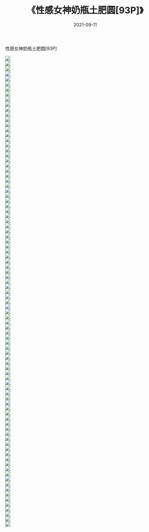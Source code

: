 ﻿---
layout: post
title:  《性感女神奶瓶土肥圆[93P]》
date:   2021-09-11
img: http://img.660000.xyz/Sharelink/性感/2021/性感女神奶瓶土肥圆[93P]/000.jpg
categories: [美女, 清纯, 唯美]
---

性感女神奶瓶土肥圆[93P]

  ![](http://img.660000.xyz/Sharelink/性感/2021/性感女神奶瓶土肥圆[93P]/001.jpg) <br> ![](http://img.660000.xyz/Sharelink/性感/2021/性感女神奶瓶土肥圆[93P]/002.jpg) <br> ![](http://img.660000.xyz/Sharelink/性感/2021/性感女神奶瓶土肥圆[93P]/003.jpg) <br> ![](http://img.660000.xyz/Sharelink/性感/2021/性感女神奶瓶土肥圆[93P]/004.jpg) <br> ![](http://img.660000.xyz/Sharelink/性感/2021/性感女神奶瓶土肥圆[93P]/005.jpg) <br> ![](http://img.660000.xyz/Sharelink/性感/2021/性感女神奶瓶土肥圆[93P]/006.jpg) <br> ![](http://img.660000.xyz/Sharelink/性感/2021/性感女神奶瓶土肥圆[93P]/007.jpg) <br> ![](http://img.660000.xyz/Sharelink/性感/2021/性感女神奶瓶土肥圆[93P]/008.jpg) <br> ![](http://img.660000.xyz/Sharelink/性感/2021/性感女神奶瓶土肥圆[93P]/009.jpg) <br> ![](http://img.660000.xyz/Sharelink/性感/2021/性感女神奶瓶土肥圆[93P]/010.jpg) <br> ![](http://img.660000.xyz/Sharelink/性感/2021/性感女神奶瓶土肥圆[93P]/011.jpg) <br> ![](http://img.660000.xyz/Sharelink/性感/2021/性感女神奶瓶土肥圆[93P]/012.jpg) <br> ![](http://img.660000.xyz/Sharelink/性感/2021/性感女神奶瓶土肥圆[93P]/013.jpg) <br> ![](http://img.660000.xyz/Sharelink/性感/2021/性感女神奶瓶土肥圆[93P]/014.jpg) <br> ![](http://img.660000.xyz/Sharelink/性感/2021/性感女神奶瓶土肥圆[93P]/015.jpg) <br> ![](http://img.660000.xyz/Sharelink/性感/2021/性感女神奶瓶土肥圆[93P]/016.jpg) <br> ![](http://img.660000.xyz/Sharelink/性感/2021/性感女神奶瓶土肥圆[93P]/017.jpg) <br> ![](http://img.660000.xyz/Sharelink/性感/2021/性感女神奶瓶土肥圆[93P]/018.jpg) <br> ![](http://img.660000.xyz/Sharelink/性感/2021/性感女神奶瓶土肥圆[93P]/019.jpg) <br> ![](http://img.660000.xyz/Sharelink/性感/2021/性感女神奶瓶土肥圆[93P]/020.jpg) <br> ![](http://img.660000.xyz/Sharelink/性感/2021/性感女神奶瓶土肥圆[93P]/021.jpg) <br> ![](http://img.660000.xyz/Sharelink/性感/2021/性感女神奶瓶土肥圆[93P]/022.jpg) <br> ![](http://img.660000.xyz/Sharelink/性感/2021/性感女神奶瓶土肥圆[93P]/023.jpg) <br> ![](http://img.660000.xyz/Sharelink/性感/2021/性感女神奶瓶土肥圆[93P]/024.jpg) <br> ![](http://img.660000.xyz/Sharelink/性感/2021/性感女神奶瓶土肥圆[93P]/025.jpg) <br> ![](http://img.660000.xyz/Sharelink/性感/2021/性感女神奶瓶土肥圆[93P]/026.jpg) <br> ![](http://img.660000.xyz/Sharelink/性感/2021/性感女神奶瓶土肥圆[93P]/027.jpg) <br> ![](http://img.660000.xyz/Sharelink/性感/2021/性感女神奶瓶土肥圆[93P]/028.jpg) <br> ![](http://img.660000.xyz/Sharelink/性感/2021/性感女神奶瓶土肥圆[93P]/029.jpg) <br> ![](http://img.660000.xyz/Sharelink/性感/2021/性感女神奶瓶土肥圆[93P]/030.jpg) <br> ![](http://img.660000.xyz/Sharelink/性感/2021/性感女神奶瓶土肥圆[93P]/031.jpg) <br> ![](http://img.660000.xyz/Sharelink/性感/2021/性感女神奶瓶土肥圆[93P]/032.jpg) <br> ![](http://img.660000.xyz/Sharelink/性感/2021/性感女神奶瓶土肥圆[93P]/033.jpg) <br> ![](http://img.660000.xyz/Sharelink/性感/2021/性感女神奶瓶土肥圆[93P]/034.jpg) <br> ![](http://img.660000.xyz/Sharelink/性感/2021/性感女神奶瓶土肥圆[93P]/035.jpg) <br> ![](http://img.660000.xyz/Sharelink/性感/2021/性感女神奶瓶土肥圆[93P]/036.jpg) <br> ![](http://img.660000.xyz/Sharelink/性感/2021/性感女神奶瓶土肥圆[93P]/037.jpg) <br> ![](http://img.660000.xyz/Sharelink/性感/2021/性感女神奶瓶土肥圆[93P]/038.jpg) <br> ![](http://img.660000.xyz/Sharelink/性感/2021/性感女神奶瓶土肥圆[93P]/039.jpg) <br> ![](http://img.660000.xyz/Sharelink/性感/2021/性感女神奶瓶土肥圆[93P]/040.jpg) <br> ![](http://img.660000.xyz/Sharelink/性感/2021/性感女神奶瓶土肥圆[93P]/041.jpg) <br> ![](http://img.660000.xyz/Sharelink/性感/2021/性感女神奶瓶土肥圆[93P]/042.jpg) <br> ![](http://img.660000.xyz/Sharelink/性感/2021/性感女神奶瓶土肥圆[93P]/043.jpg) <br> ![](http://img.660000.xyz/Sharelink/性感/2021/性感女神奶瓶土肥圆[93P]/044.jpg) <br> ![](http://img.660000.xyz/Sharelink/性感/2021/性感女神奶瓶土肥圆[93P]/045.jpg) <br> ![](http://img.660000.xyz/Sharelink/性感/2021/性感女神奶瓶土肥圆[93P]/046.jpg) <br> ![](http://img.660000.xyz/Sharelink/性感/2021/性感女神奶瓶土肥圆[93P]/047.jpg) <br> ![](http://img.660000.xyz/Sharelink/性感/2021/性感女神奶瓶土肥圆[93P]/048.jpg) <br> ![](http://img.660000.xyz/Sharelink/性感/2021/性感女神奶瓶土肥圆[93P]/049.jpg) <br> ![](http://img.660000.xyz/Sharelink/性感/2021/性感女神奶瓶土肥圆[93P]/050.jpg) <br> ![](http://img.660000.xyz/Sharelink/性感/2021/性感女神奶瓶土肥圆[93P]/051.jpg) <br> ![](http://img.660000.xyz/Sharelink/性感/2021/性感女神奶瓶土肥圆[93P]/052.jpg) <br> ![](http://img.660000.xyz/Sharelink/性感/2021/性感女神奶瓶土肥圆[93P]/053.jpg) <br> ![](http://img.660000.xyz/Sharelink/性感/2021/性感女神奶瓶土肥圆[93P]/054.jpg) <br> ![](http://img.660000.xyz/Sharelink/性感/2021/性感女神奶瓶土肥圆[93P]/055.jpg) <br> ![](http://img.660000.xyz/Sharelink/性感/2021/性感女神奶瓶土肥圆[93P]/056.jpg) <br> ![](http://img.660000.xyz/Sharelink/性感/2021/性感女神奶瓶土肥圆[93P]/057.jpg) <br> ![](http://img.660000.xyz/Sharelink/性感/2021/性感女神奶瓶土肥圆[93P]/058.jpg) <br> ![](http://img.660000.xyz/Sharelink/性感/2021/性感女神奶瓶土肥圆[93P]/059.jpg) <br> ![](http://img.660000.xyz/Sharelink/性感/2021/性感女神奶瓶土肥圆[93P]/060.jpg) <br> ![](http://img.660000.xyz/Sharelink/性感/2021/性感女神奶瓶土肥圆[93P]/061.jpg) <br> ![](http://img.660000.xyz/Sharelink/性感/2021/性感女神奶瓶土肥圆[93P]/062.jpg) <br> ![](http://img.660000.xyz/Sharelink/性感/2021/性感女神奶瓶土肥圆[93P]/063.jpg) <br> ![](http://img.660000.xyz/Sharelink/性感/2021/性感女神奶瓶土肥圆[93P]/064.jpg) <br> ![](http://img.660000.xyz/Sharelink/性感/2021/性感女神奶瓶土肥圆[93P]/065.jpg) <br> ![](http://img.660000.xyz/Sharelink/性感/2021/性感女神奶瓶土肥圆[93P]/066.jpg) <br> ![](http://img.660000.xyz/Sharelink/性感/2021/性感女神奶瓶土肥圆[93P]/067.jpg) <br> ![](http://img.660000.xyz/Sharelink/性感/2021/性感女神奶瓶土肥圆[93P]/068.jpg) <br> ![](http://img.660000.xyz/Sharelink/性感/2021/性感女神奶瓶土肥圆[93P]/069.jpg) <br> ![](http://img.660000.xyz/Sharelink/性感/2021/性感女神奶瓶土肥圆[93P]/070.jpg) <br> ![](http://img.660000.xyz/Sharelink/性感/2021/性感女神奶瓶土肥圆[93P]/071.jpg) <br> ![](http://img.660000.xyz/Sharelink/性感/2021/性感女神奶瓶土肥圆[93P]/072.jpg) <br> ![](http://img.660000.xyz/Sharelink/性感/2021/性感女神奶瓶土肥圆[93P]/073.jpg) <br> ![](http://img.660000.xyz/Sharelink/性感/2021/性感女神奶瓶土肥圆[93P]/074.jpg) <br> ![](http://img.660000.xyz/Sharelink/性感/2021/性感女神奶瓶土肥圆[93P]/075.jpg) <br> ![](http://img.660000.xyz/Sharelink/性感/2021/性感女神奶瓶土肥圆[93P]/076.jpg) <br> ![](http://img.660000.xyz/Sharelink/性感/2021/性感女神奶瓶土肥圆[93P]/077.jpg) <br> ![](http://img.660000.xyz/Sharelink/性感/2021/性感女神奶瓶土肥圆[93P]/078.jpg) <br> ![](http://img.660000.xyz/Sharelink/性感/2021/性感女神奶瓶土肥圆[93P]/079.jpg) <br> ![](http://img.660000.xyz/Sharelink/性感/2021/性感女神奶瓶土肥圆[93P]/080.jpg) <br> ![](http://img.660000.xyz/Sharelink/性感/2021/性感女神奶瓶土肥圆[93P]/081.jpg) <br> ![](http://img.660000.xyz/Sharelink/性感/2021/性感女神奶瓶土肥圆[93P]/082.jpg) <br> ![](http://img.660000.xyz/Sharelink/性感/2021/性感女神奶瓶土肥圆[93P]/083.jpg) <br> ![](http://img.660000.xyz/Sharelink/性感/2021/性感女神奶瓶土肥圆[93P]/084.jpg) <br> ![](http://img.660000.xyz/Sharelink/性感/2021/性感女神奶瓶土肥圆[93P]/085.jpg) <br> ![](http://img.660000.xyz/Sharelink/性感/2021/性感女神奶瓶土肥圆[93P]/086.jpg) <br> ![](http://img.660000.xyz/Sharelink/性感/2021/性感女神奶瓶土肥圆[93P]/087.jpg) <br> ![](http://img.660000.xyz/Sharelink/性感/2021/性感女神奶瓶土肥圆[93P]/088.jpg) <br> ![](http://img.660000.xyz/Sharelink/性感/2021/性感女神奶瓶土肥圆[93P]/089.jpg) <br> ![](http://img.660000.xyz/Sharelink/性感/2021/性感女神奶瓶土肥圆[93P]/090.jpg) <br> ![](http://img.660000.xyz/Sharelink/性感/2021/性感女神奶瓶土肥圆[93P]/091.jpg) <br> ![](http://img.660000.xyz/Sharelink/性感/2021/性感女神奶瓶土肥圆[93P]/092.jpg) <br> ![](http://img.660000.xyz/Sharelink/性感/2021/性感女神奶瓶土肥圆[93P]/093.jpg) <br>